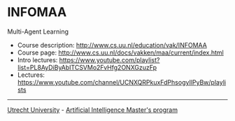 # INFOMAA
Multi-Agent Learning

* Course description: http://www.cs.uu.nl/education/vak/INFOMAA
* Course page: http://www.cs.uu.nl/docs/vakken/maa/current/index.html
* Intro lectures: https://www.youtube.com/playlist?list=PL8AyDiByAbITCSVMo2FvHfg2ONXGzuzFp
* Lectures: https://www.youtube.com/channel/UCNXQRPkuxFdPhsogyIlPyBw/playlists

---
[Utrecht University](https://www.uu.nl/en) - [Artificial Intelligence Master's program](https://www.uu.nl/masters/en/artificial-intelligence)
